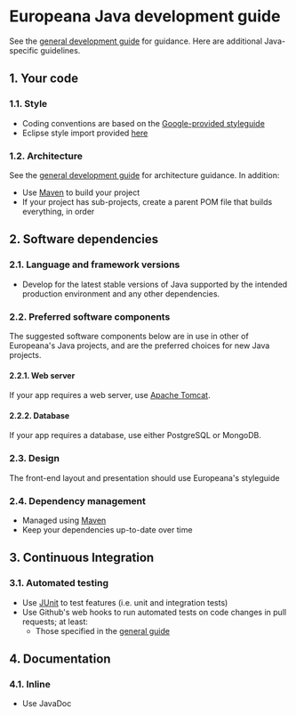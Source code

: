# Europeana Java development guide

See the [general development guide](general.md) for guidance. Here are additional Java-specific guidelines.

## 1. Your code

### 1.1. Style

* Coding conventions are based on the [Google-provided styleguide](https://google.github.io/styleguide/javaguide.html)
* Eclipse style import provided [here](https://google-styleguide.googlecode.com/svn/trunk/eclipse-java-google-style.xml)

### 1.2. Architecture

See the [general development guide](https://github.com/europeana/europeana-dev-guides/blob/develop/general.md#13-architecture) for architecture guidance. In addition:
* Use [Maven](https://maven.apache.org/) to build your project
* If your project has sub-projects, create a parent POM file that builds everything, in order

## 2. Software dependencies

### 2.1. Language and framework versions

* Develop for the latest stable versions of Java supported by the intended production environment and any other dependencies.

### 2.2. Preferred software components

The suggested software components below are in use in other of Europeana's Java projects, and are the preferred choices for new Java projects.

#### 2.2.1. Web server

If your app requires a web server, use [Apache Tomcat](http://tomcat.apache.org/).

#### 2.2.2. Database

If your app requires a database, use either PostgreSQL or MongoDB.

### 2.3. Design

The front-end layout and presentation should use Europeana's styleguide

### 2.4. Dependency management

* Managed using [Maven](https://maven.apache.org/)
* Keep your dependencies up-to-date over time

## 3. Continuous Integration

### 3.1. Automated testing
* Use [JUnit](http://junit.org/) to test features (i.e. unit and integration tests)
* Use Github's web hooks to run automated tests on code changes in pull requests; at least:
  * Those specified in the [general guide](https://github.com/europeana/europeana-dev-guides/blob/develop/general.md#21-automated-testing)

## 4. Documentation

### 4.1. Inline

* Use JavaDoc
